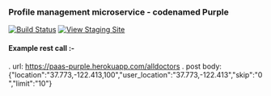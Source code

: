 ### Profile management microservice - codenamed Purple
[![Build Status](https://travis-ci.org/airavata-courses/MayDay.svg?branch=develop-microservice-purple)](https://travis-ci.org/airavata-courses/MayDay)
[![View Staging Site](https://img.shields.io/badge/staging-online-brightgreen.svg)](https://paas-purple.herokuapp.com/test)

#### Example rest call :-
 . url: https://paas-purple.herokuapp.com/alldoctors
 . post body: {"location":"37.773,-122.413,100","user_location":"37.773,-122.413","skip":"0","limit":"10"}


